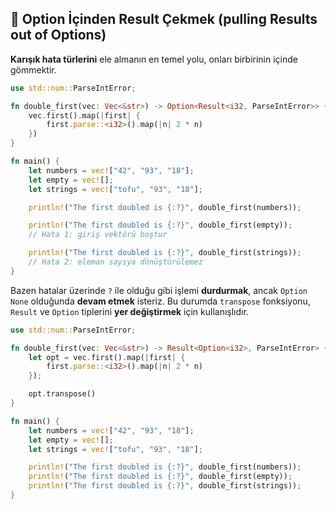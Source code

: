 ## 🔄 Option İçinden Result Çekmek (pulling Results out of Options)

**Karışık hata türlerini** ele almanın en temel yolu, onları birbirinin içinde gömmektir.

```rust
use std::num::ParseIntError;

fn double_first(vec: Vec<&str>) -> Option<Result<i32, ParseIntError>> {
    vec.first().map(|first| {
        first.parse::<i32>().map(|n| 2 * n)
    })
}

fn main() {
    let numbers = vec!["42", "93", "18"];
    let empty = vec![];
    let strings = vec!["tofu", "93", "18"];

    println!("The first doubled is {:?}", double_first(numbers));

    println!("The first doubled is {:?}", double_first(empty));
    // Hata 1: giriş vektörü boştur

    println!("The first doubled is {:?}", double_first(strings));
    // Hata 2: eleman sayıya dönüştürülemez
}
```

Bazen hatalar üzerinde `?` ile olduğu gibi işlemi **durdurmak**, ancak `Option` `None` olduğunda **devam etmek** isteriz. Bu durumda `transpose` fonksiyonu, `Result` ve `Option` tiplerini **yer değiştirmek** için kullanışlıdır.

```rust
use std::num::ParseIntError;

fn double_first(vec: Vec<&str>) -> Result<Option<i32>, ParseIntError> {
    let opt = vec.first().map(|first| {
        first.parse::<i32>().map(|n| 2 * n)
    });

    opt.transpose()
}

fn main() {
    let numbers = vec!["42", "93", "18"];
    let empty = vec![];
    let strings = vec!["tofu", "93", "18"];

    println!("The first doubled is {:?}", double_first(numbers));
    println!("The first doubled is {:?}", double_first(empty));
    println!("The first doubled is {:?}", double_first(strings));
}
```
